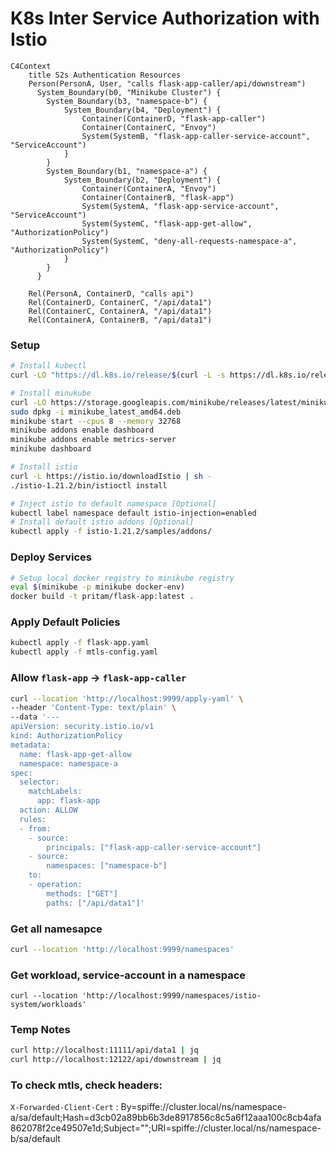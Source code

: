 # K8s Inter Service Authorization with Istio

```mermaid
C4Context
    title S2s Authentication Resources
    Person(PersonA, User, "calls flask-app-caller/api/downstream")
      System_Boundary(b0, "Minikube Cluster") {
        System_Boundary(b3, "namespace-b") {
            System_Boundary(b4, "Deployment") {
                Container(ContainerD, "flask-app-caller")
                Container(ContainerC, "Envoy")                
                System(SystemB, "flask-app-caller-service-account", "ServiceAccount")
            }
        }
        System_Boundary(b1, "namespace-a") {
            System_Boundary(b2, "Deployment") {
                Container(ContainerA, "Envoy")
                Container(ContainerB, "flask-app")
                System(SystemA, "flask-app-service-account", "ServiceAccount")
                System(SystemC, "flask-app-get-allow", "AuthorizationPolicy")
                System(SystemC, "deny-all-requests-namespace-a", "AuthorizationPolicy")
            }
        }    
      }

    Rel(PersonA, ContainerD, "calls api")
    Rel(ContainerD, ContainerC, "/api/data1")
    Rel(ContainerC, ContainerA, "/api/data1")
    Rel(ContainerA, ContainerB, "/api/data1")
```


### Setup
```sh
# Install kubectl
curl -LO "https://dl.k8s.io/release/$(curl -L -s https://dl.k8s.io/release/stable.txt)/bin/linux/amd64/kubectl"

# Install minukube
curl -LO https://storage.googleapis.com/minikube/releases/latest/minikube_latest_amd64.deb
sudo dpkg -i minikube_latest_amd64.deb
minikube start --cpus 8 --memory 32768
minikube addons enable dashboard
minikube addons enable metrics-server
minikube dashboard

# Install istio
curl -L https://istio.io/downloadIstio | sh -
./istio-1.21.2/bin/istioctl install

# Inject istio to default namespace [Optional]
kubectl label namespace default istio-injection=enabled
# Install default istio addons [Optional]
kubectl apply -f istio-1.21.2/samples/addons/
```

### Deploy Services
```sh
# Setup local docker registry to minikube registry
eval $(minikube -p minikube docker-env)
docker build -t pritam/flask-app:latest .

```

### Apply Default Policies
```sh
kubectl apply -f flask-app.yaml 
kubectl apply -f mtls-config.yaml
```

### Allow `flask-app` -> `flask-app-caller`
```sh
curl --location 'http://localhost:9999/apply-yaml' \
--header 'Content-Type: text/plain' \
--data '---
apiVersion: security.istio.io/v1
kind: AuthorizationPolicy
metadata:
  name: flask-app-get-allow
  namespace: namespace-a
spec:
  selector:
    matchLabels:
      app: flask-app
  action: ALLOW
  rules:
  - from:
    - source:
        principals: ["flask-app-caller-service-account"]
    - source:
        namespaces: ["namespace-b"]
    to:
    - operation:
        methods: ["GET"]
        paths: ["/api/data1"]'
```

### Get all namesapce
```sh
curl --location 'http://localhost:9999/namespaces'
```

### Get workload, service-account in a namespace
```
curl --location 'http://localhost:9999/namespaces/istio-system/workloads'
```

### Temp Notes
```sh
curl http://localhost:11111/api/data1 | jq
curl http://localhost:12122/api/downstream | jq

```
### To check mtls, check headers:
`X-Forwarded-Client-Cert` : By=spiffe://cluster.local/ns/namespace-a/sa/default;Hash=d3cb02a89bb6b3de8917856c8c5a6f12aaa100c8cb4afa862078f2ce49507e1d;Subject="";URI=spiffe://cluster.local/ns/namespace-b/sa/default


